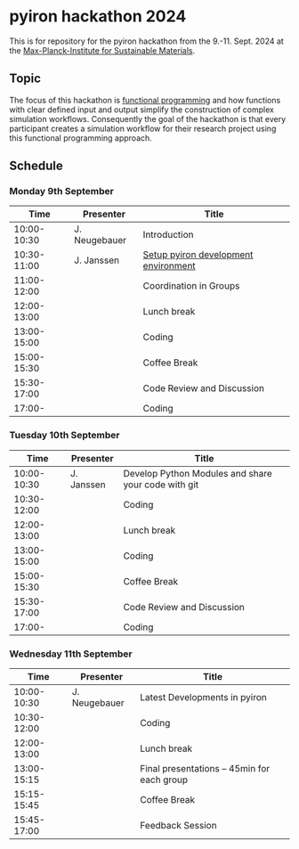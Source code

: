 # pyiron hackathon 2024 
This is for repository for the pyiron hackathon from the 9.-11. Sept. 2024 at the [Max-Planck-Institute for Sustainable Materials](https://www.mpie.de/).

## Topic 
The focus of this hackathon is [functional programming](https://en.wikipedia.org/wiki/Functional_programming) and how functions with clear defined input and output simplify the construction of complex simulation workflows. 
Consequently the goal of the hackathon is that every participant creates a simulation workflow for their research project using this functional programming approach. 

## Schedule
### Monday 9th September 

| Time             | Presenter                      | Title                                                             |
|-------------|-----------------------|-----------------------------------------|
| 10:00-10:30 | J. Neugebauer            | Introduction                                                |
| 10:30-11:00 | J. Janssen                   | [Setup pyiron development environment](tutorials/environment.md)  |
| 11:00-12:00 |	                              |	Coordination in Groups                              |
| 12:00-13:00 |	                              |	Lunch break |
| 13:00-15:00 |	                              | Coding |
| 15:00-15:30 |	                              |	Coffee Break |
| 15:30-17:00 | 	                              |	Code Review and Discussion |
| 17:00-           |	                              |	Coding |

### Tuesday 10th September 

| Time           | Presenter  | Title |
|------------|-----------------------|----------------|
| 10:00-10:30	| J. Janssen | Develop Python Modules and share your code with git |
| 10:30-12:00	|		     | Coding |
| 12:00-13:00	|		     | Lunch break |
| 13:00-15:00	|                    | Coding |
| 15:00-15:30	|		     | Coffee Break |
| 15:30-17:00	|		     | Code Review and Discussion | 
| 17:00-		|		     | Coding  |

### Wednesday 11th September 

| Time           | Presenter  | Title |
|------------|-----------------------|----------------|
| 10:00-10:30	| J. Neugebauer | Latest Developments in pyiron  |
| 10:30-12:00	|		           | Coding |
| 12:00-13:00	|	                   | Lunch break |
| 13:00-15:15	|                          | Final presentations – 45min for each group  |
| 15:15-15:45	|		           | Coffee Break |
| 15:45-17:00	|		          |Feedback Session  | 


